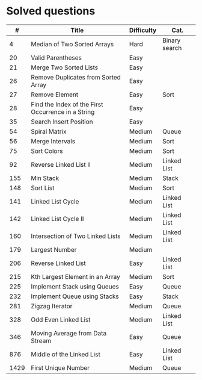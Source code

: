 # Solved questions

| #    | Title                                              | Difficulty | Cat.          |
|------|----------------------------------------------------|------------|---------------|
| 4    | Median of Two Sorted Arrays                        | Hard       | Binary search |
| 20   | Valid Parentheses                                  | Easy       |               |
| 21   | Merge Two Sorted Lists                             | Easy       |               |
| 26   | Remove Duplicates from Sorted Array                | Easy       |               |
| 27   | Remove Element                                     | Easy       | Sort          |
| 28   | Find the Index of the First Occurrence in a String | Easy       |               |
| 35   | Search Insert Position                             | Easy       |               |
| 54   | Spiral Matrix                                      | Medium     | Queue         |
| 56   | Merge Intervals                                    | Medium     | Sort          |
| 75   | Sort Colors                                        | Medium     | Sort          |
| 92   | Reverse Linked List II                             | Medium     | Linked List   |
| 155  | Min Stack                                          | Medium     | Stack         |
| 148  | Sort List                                          | Medium     | Sort          |
| 141  | Linked List Cycle                                  | Medium     | Linked List   |
| 142  | Linked List Cycle II                               | Medium     | Linked List   |
| 160  | Intersection of Two Linked Lists                   | Medium     | Linked List   |
| 179  | Largest Number                                     | Medium     |               |
| 206  | Reverse Linked List                                | Easy       | Linked List   |
| 215  | Kth Largest Element in an Array                    | Medium     | Sort          |
| 225  | Implement Stack using Queues                       | Easy       | Queue         |
| 232  | Implement Queue using Stacks                       | Easy       | Stack         |
| 281  | Zigzag Iterator                                    | Medium     | Queue         |
| 328  | Odd Even Linked List                               | Medium     | Linked List   |
| 346  | Moving Average from Data Stream                    | Easy       | Queue         |
| 876  | Middle of the Linked List                          | Easy       | Linked List   |
| 1429 | First Unique Number                                | Medium     | Queue         |